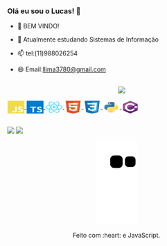 ### Olá eu sou o Lucas! 👋

- 🔭 BEM VINDO!
- 🌱 Atualmente estudando Sistemas de Informação
- 📫 tel:(11)988026254
- 😄 Email:llima3780@gmail.com


  
  <div style="display: inline_block"><br>
  
  <div align="center">
  <a href="https://github.com/LucasLimaAPI">
    <img height="250em" src="https://github-readme-stats.vercel.app/api/top-langs/?username=LucasLimaAPI&theme=dracula&hide_border=false&&layout=compact"/>
</div>
  
  <img align="center" alt="Rafa-Js" height="30" width="40" src="https://raw.githubusercontent.com/devicons/devicon/master/icons/javascript/javascript-plain.svg">
  <img align="center" alt="Rafa-Ts" height="30" width="40" src="https://raw.githubusercontent.com/devicons/devicon/master/icons/typescript/typescript-plain.svg">
  <img align="center" alt="Rafa-React" height="30" width="40" src="https://raw.githubusercontent.com/devicons/devicon/master/icons/react/react-original.svg">
  <img align="center" alt="Rafa-HTML" height="30" width="40" src="https://raw.githubusercontent.com/devicons/devicon/master/icons/html5/html5-original.svg">
  <img align="center" alt="Rafa-CSS" height="30" width="40" src="https://raw.githubusercontent.com/devicons/devicon/master/icons/css3/css3-original.svg">
  <img align="center" alt="Rafa-Python" height="30" width="40" src="https://raw.githubusercontent.com/devicons/devicon/master/icons/python/python-original.svg">
  <img align="center" alt="Rafa-Csharp" height="30" width="40" src="https://raw.githubusercontent.com/devicons/devicon/master/icons/csharp/csharp-original.svg">
</div>
 
  ##
  
  <div>
  <a href = "https://mail.google.com/mail/u/0/#inbox"><img src="https://img.shields.io/badge/-Gmail-%23333?style=for-the-badge&logo=gmail&logoColor=white" target="_blank"></a>
  <a href="https://www.linkedin.com/in/lucas-lima-de-oliveira-b04149201?fbclid=IwAR1nXaiEB4SjQ5dR1Md_hp0FnUUassQcswBSMRoZFKaNt9BdcoIQ_qWLb6A" target="_blank"><img src="https://img.shields.io/badge/-LinkedIn-%230077B5?style=for-the-badge&logo=linkedin&logoColor=white" target="_blank"></a> 
  
  </div>

<div align="center">
  
  ![Snake animation](https://github.com/LucasLimaAPI/LucasLimaAPI/blob/output/github-contribution-grid-snake.svg)
  
</div>

<div align="center">
  <p>Feito com :heart: e JavaScript.</p>
</div>

  
  
  
  
  
  
  
  
